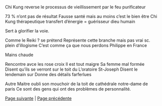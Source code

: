 Chi Kung reverse le processus de vieillissement par le feu purificateur

73 % n’ont pas de résultat
Fausse santé  mais au moins c’est le bien être
Chi Kung thérapeutique transfert d’énergie = guérisseur dieu humain

Sert à glorifier la voie.

Comme le Reiki ? se prétend 
Représente cette branche mais pas vrai sc. plein d’illogisme
C’est comme ça que nous perdons Philippe en France

Mains chaude

Rencontre avce les rose croix 
Il est tout maigre
Sa femme mal formée
Disent qu’ils se verront sur le toit du L’oratoire St-Joseph
Disent le lendemain sur Donne des détails farferlues

Autre Maitre oubli son mouchoir de la toit de cathédrale notre-dame de paris
Ce sont des gens qui ont des problèmes de personnalité.


[Page suivante](2024-02-04-11.md) | [Page précédente](2024-02-04-09.md)